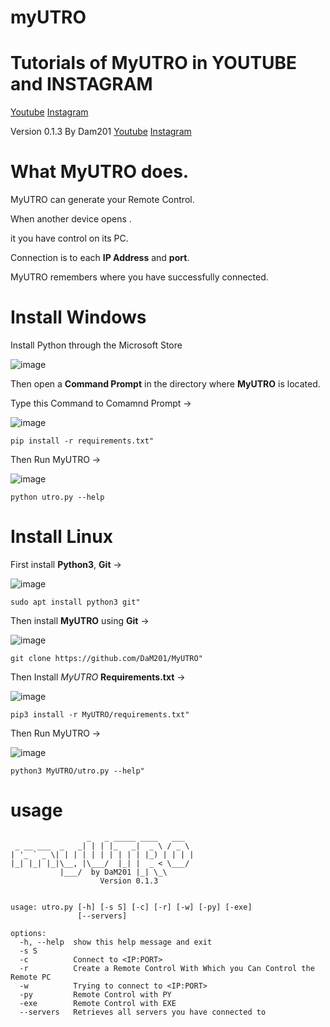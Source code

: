 # myUTRO

# Tutorials of MyUTRO in YOUTUBE and INSTAGRAM
[Youtube](https://www.youtube.com/channel/UC8Ao1YisJbPGCNG73EhtDCw)
[Instagram](https://www.instagram.com/hnc_conporation/)

Version 0.1.3
By Dam201
[Youtube](https://www.youtube.com/channel/UC8Ao1YisJbPGCNG73EhtDCw)
[Instagram](https://www.instagram.com/hnc_conporation/)

# What MyUTRO does.
MyUTRO can generate your Remote Control.

When another device opens .

it you have control on its PC.

Connection is to each **IP Address** and **port**.

MyUTRO remembers where you have successfully connected.
# Install Windows

Install Python through the Microsoft Store

![image](https://github.com/DaM201/Colay-Project0.4/assets/68821652/f450abcd-1e1c-4c67-8203-d518cff2cfee)

Then open a **Command Prompt** in the directory where **MyUTRO** is located.

Type this Command to Comamnd Prompt ->

![image](https://github.com/DaM201/MyUTRO/assets/68821652/5ac1bc34-9e5c-447f-8309-0b23b78c6177)
 ```
 pip install -r requirements.txt" 
 ```

Then Run MyUTRO ->

![image](https://github.com/DaM201/MyUTRO/assets/68821652/ad324988-d050-4ed9-a732-95f94af361ec)
 ```
 python utro.py --help 
 ```


# Install Linux

First install **Python3**, **Git** ->

![image](https://github.com/DaM201/MyUTRO/assets/68821652/fa825a51-7fc3-472b-8d04-67b05fa9ca10)

 ```
 sudo apt install python3 git" 
 ```

Then install **MyUTRO** using **Git** ->

![image](https://github.com/DaM201/MyUTRO/assets/68821652/e2807087-d368-48b3-9bc0-85424fa71586)

 ```
 git clone https://github.com/DaM201/MyUTRO" 
 ```

Then Install *MyUTRO* **Requirements.txt** ->

![image](https://github.com/DaM201/MyUTRO/assets/68821652/141e723f-ae96-43fc-8ef3-4733f979c39e)

 ```
 pip3 install -r MyUTRO/requirements.txt" 
 ```

Then Run MyUTRO ->

![image](https://github.com/DaM201/MyUTRO/assets/68821652/6587b786-059a-4cfd-990e-72b6d6d0cce7)

 ```
 python3 MyUTRO/utro.py --help" 
 ```



# usage
```
                 _   _ _____ ____   ___
 _ __ ___  _   _| | | |_   _|  _ \ / _ \
| '_ ` _ \| | | | | | | | | | |_) | | | |
|_| |_| |_|\__, |\___/  |_| |  _ < \___/
           |___/  by DaM201 |_| \_\
                    Version 0.1.3


usage: utro.py [-h] [-s S] [-c] [-r] [-w] [-py] [-exe]     
               [--servers]

options:
  -h, --help  show this help message and exit
  -s S
  -c          Connect to <IP:PORT>
  -r          Create a Remote Control With Which you Can Control the Remote PC
  -w          Trying to connect to <IP:PORT>
  -py         Remote Control with PY
  -exe        Remote Control with EXE
  --servers   Retrieves all servers you have connected to
```
